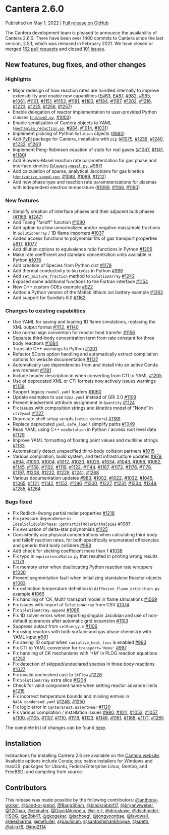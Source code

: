 # Cantera 2.6.0

Published on May 1, 2022 | [Full release on GitHub](https://github.com/Cantera/cantera/releases/tag/v2.6.0)

The Cantera development team is pleased to announce the availability of Cantera 2.6.0. There have been over 1400 commits to Cantera since the last version, 2.5.1, which was released in February 2021. We have closed or merged [162 pull requests](https://github.com/Cantera/cantera/pulls?q=is%3Apr+merged%3A2021-02-13..2022-05-01+is%3Aclosed) and closed [101 issues](https://github.com/Cantera/cantera/issues?page=4&q=is%3Aissue+closed%3A2021-02-13..2022-05-01+is%3Aclosed).

## New features, bug fixes, and other changes

### Highlights
- Major redesign of how reaction rates are handled internally to improve extensibility and enable new capabilities ([E#63](https://github.com/Cantera/enhancements/issues/63), [E#87](https://github.com/Cantera/enhancements/issues/87), [#982](https://github.com/Cantera/cantera/pull/982), [#995](https://github.com/Cantera/cantera/pull/995), [#1061](https://github.com/Cantera/cantera/pull/1061), [#1101](https://github.com/Cantera/cantera/pull/1101), [#1151](https://github.com/Cantera/cantera/pull/1151), [#1153](https://github.com/Cantera/cantera/pull/1153), [#1181](https://github.com/Cantera/cantera/pull/1181), [#1183](https://github.com/Cantera/cantera/pull/1183), [#1184](https://github.com/Cantera/cantera/pull/1184), [#1187](https://github.com/Cantera/cantera/pull/1187), [#1202](https://github.com/Cantera/cantera/pull/1202), [#1216](https://github.com/Cantera/cantera/pull/1216), [#1223](https://github.com/Cantera/cantera/pull/1223), [#1225](https://github.com/Cantera/cantera/pull/1225), [#1256](https://github.com/Cantera/cantera/pull/1256), [#1257](https://github.com/Cantera/cantera/pull/1257))
- Enable delegation of reactor implementation to user-provided Python classes ([`custom2.py`](https://github.com/Cantera/cantera/blob/2.6/interfaces/cython/cantera/examples/reactors/custom2.py), [#1003](https://github.com/Cantera/cantera/pull/1003))
- Enable serialization of Cantera objects to YAML ([`mechanism_reduction.py`](https://github.com/Cantera/cantera/blob/2.6/interfaces/cython/cantera/examples/kinetics/mechanism_reduction.py), [#984](https://github.com/Cantera/cantera/pull/984), [#1014](https://github.com/Cantera/cantera/pull/1014), [#1031](https://github.com/Cantera/cantera/pull/1031))
- Implement pickling of Python `Solution` objects ([#692](https://github.com/Cantera/cantera/pull/692))
- Add [PyPI](https://pypi.org/project/Cantera/) package for Cantera, installable with `pip` ([#1075](https://github.com/Cantera/cantera/pull/1075), [#1239](https://github.com/Cantera/cantera/pull/1239), [#1240](https://github.com/Cantera/cantera/pull/1240), [#1232](https://github.com/Cantera/cantera/pull/1232), [#1261](https://github.com/Cantera/cantera/pull/1261))
- Implement Peng-Robinson equation of state for real gases ([#1047](https://github.com/Cantera/cantera/pull/1047), [#1141](https://github.com/Cantera/cantera/pull/1141), [#1180](https://github.com/Cantera/cantera/pull/1180))
- Add Blowers-Masel reaction rate parameterization for gas phase and interface kinetics ([`blowers-masel.py`](https://github.com/Cantera/cantera/blob/2.6/interfaces/cython/cantera/examples/kinetics/blowers_masel.py), [#987](https://github.com/Cantera/cantera/pull/987))
- Add calculation of sparse, analytical Jacobians for gas kinetics ([`derivative_speed.cpp`](https://github.com/Cantera/cantera/blob/2.6/samples/cxx/jacobian/derivative_speed.cpp), [#1088](https://github.com/Cantera/cantera/pull/1088), [#1089](https://github.com/Cantera/cantera/pull/1089), [#1212](https://github.com/Cantera/cantera/pull/1212))
- Add new phase type and reaction rate parameterizations for plasmas with independent electron temperature ([#1099](https://github.com/Cantera/cantera/pull/1099), [#1166](https://github.com/Cantera/cantera/pull/1166), [#1190](https://github.com/Cantera/cantera/pull/1190))

### New features
- Simplify creation of interface phases and their adjacent bulk phases ([#1169](https://github.com/Cantera/cantera/pull/1169), [#1247](https://github.com/Cantera/cantera/pull/1247))
- Add Tsang "falloff" function [#1090](https://github.com/Cantera/cantera/pull/1090)
- Add option to allow unnormalized and/or negative mass/mole fractions in `SolutionArray` / 1D flame importers  [#1037](https://github.com/Cantera/cantera/pull/1037)
- Added access functions to polynomial fits of gas transport properties [#817](https://github.com/Cantera/cantera/pull/817), [#1077](https://github.com/Cantera/cantera/pull/1077)
- Add dilution options to equivalence ratio functions in Python [#1206](https://github.com/Cantera/cantera/pull/1206)
- Make rate coefficient and standard concentration units available in Python [#1076](https://github.com/Cantera/cantera/pull/1076)
- Add creation of Species from Python dict [#1179](https://github.com/Cantera/cantera/pull/1179)
- Add thermal conductivity to `DustyGas` in Python [#988](https://github.com/Cantera/cantera/pull/988)
- Add `set_mixture_fraction` method to `SolutionArray` [#1242](https://github.com/Cantera/cantera/pull/1242)
- Exposed some additional functions to the Fortran interface [#1154](https://github.com/Cantera/cantera/pull/1154)
- New C++ custom ODEs example [#922](https://github.com/Cantera/cantera/pull/922)
- Added a Python version of the Matlab lithium ion battery example [#1263](https://github.com/Cantera/cantera/pull/1263)
- Add support for Sundials 6.0 [#1162](https://github.com/Cantera/cantera/pull/1162)

### Changes to existing capabilities
- Use YAML for saving and loading 1D flame simulations, replacing the XML output format [#1112](https://github.com/Cantera/cantera/pull/1112), [#1140](https://github.com/Cantera/cantera/pull/1140)
- Use normal sign convention for reactor heat transfer [#1156](https://github.com/Cantera/cantera/pull/1156)
- Separate third-body concentration term from rate constant for three body reactions [#1084](https://github.com/Cantera/cantera/pull/1084)
- Translate C++ warnings to Python [#1201](https://github.com/Cantera/cantera/pull/1201)
- Refactor SCons option handling and automatically extract compilation options for website documentation [#1137](https://github.com/Cantera/cantera/pull/1137)
- Automatically use dependencies from and install into an active Conda environment [#1191](https://github.com/Cantera/cantera/pull/1191)
- Include header description in when converting from CTI to YAML [#1205](https://github.com/Cantera/cantera/pull/1205)
- Use of deprecated XML or CTI formats now actively issues warnings [#1159](https://github.com/Cantera/cantera/pull/1159)
- Support legacy `ruamel.yaml` loaders [#1060](https://github.com/Cantera/cantera/pull/1060)
- Update examples to use `h2o2.yaml` instead of GRI 3.0 [#1109](https://github.com/Cantera/cantera/pull/1109)
- Prevent inadvertent attribute assignment in `Quantity` [#1124](https://github.com/Cantera/cantera/pull/1124)
- Fix issues with composition strings and kinetics model of "None" in `cti2yaml` [#1127](https://github.com/Cantera/cantera/pull/1127)
- Deprecate shell setup scripts (`setup_cantera`) [#1189](https://github.com/Cantera/cantera/pull/1189)
- Replace deprecated `yaml.safe_load` / simplify paths [#1049](https://github.com/Cantera/cantera/pull/1049)
- Read YAML using C++ `newSolution` in Python / access root level data [#1129](https://github.com/Cantera/cantera/pull/1129)
- Improve YAML formatting of floating point values and multiline strings [#1133](https://github.com/Cantera/cantera/pull/1133)
- Automatically detect unspecified third-body collision partners [#1015](https://github.com/Cantera/cantera/pull/1015)
- Various compilation, build system, and test infrastructure updates [#979](https://github.com/Cantera/cantera/pull/979), [#994](https://github.com/Cantera/cantera/pull/994), [#1000](https://github.com/Cantera/cantera/pull/1000), [#1004](https://github.com/Cantera/cantera/pull/1004), [#1012](https://github.com/Cantera/cantera/pull/1012), [#1020](https://github.com/Cantera/cantera/pull/1020), [#1025](https://github.com/Cantera/cantera/pull/1025), [#1034](https://github.com/Cantera/cantera/pull/1034), [#1043](https://github.com/Cantera/cantera/pull/1043), [#1056](https://github.com/Cantera/cantera/pull/1056), [#1062](https://github.com/Cantera/cantera/pull/1062), [#1145](https://github.com/Cantera/cantera/pull/1145), [#1158](https://github.com/Cantera/cantera/pull/1158), [#1102](https://github.com/Cantera/cantera/pull/1102), [#1119](https://github.com/Cantera/cantera/pull/1119), [#1122](https://github.com/Cantera/cantera/pull/1122), [#1144](https://github.com/Cantera/cantera/pull/1144). [#1167](https://github.com/Cantera/cantera/pull/1167), [#1172](https://github.com/Cantera/cantera/pull/1172), [#1176](https://github.com/Cantera/cantera/pull/1176), [#1178](https://github.com/Cantera/cantera/pull/1178), [#1197](https://github.com/Cantera/cantera/pull/1197), [#1208](https://github.com/Cantera/cantera/pull/1208), [#1222](https://github.com/Cantera/cantera/pull/1222), [#1229](https://github.com/Cantera/cantera/pull/1229), [#1241](https://github.com/Cantera/cantera/pull/1241), [#1268](https://github.com/Cantera/cantera/pull/1268)
- Various documentation updates [#983](https://github.com/Cantera/cantera/pull/983), [#1002](https://github.com/Cantera/cantera/pull/1002), [#1022](https://github.com/Cantera/cantera/pull/1022), [#1032](https://github.com/Cantera/cantera/pull/1032), [#1045](https://github.com/Cantera/cantera/pull/1045), [#1065](https://github.com/Cantera/cantera/pull/1065), [#1121](https://github.com/Cantera/cantera/pull/1121), [#1142](https://github.com/Cantera/cantera/pull/1142), [#1152](https://github.com/Cantera/cantera/pull/1152), [#1196](https://github.com/Cantera/cantera/pull/1196), [#1200](https://github.com/Cantera/cantera/pull/1200), [#1227](https://github.com/Cantera/cantera/pull/1227), [#1231](https://github.com/Cantera/cantera/pull/1231), [#1234](https://github.com/Cantera/cantera/pull/1234), [#1249](https://github.com/Cantera/cantera/pull/1249), [#1255](https://github.com/Cantera/cantera/pull/1255), [#1264](https://github.com/Cantera/cantera/pull/1264)

### Bugs fixed
- Fix Redlich-Kwong partial molar properties [#1218](https://github.com/Cantera/cantera/pull/1218)
- Fix pressure dependence in `IdealSolidSolnPhase::getPartialMolarEnthalpies` [#1087](https://github.com/Cantera/cantera/pull/1087)
- Fix evaluation of delta-star polynomials [#1125](https://github.com/Cantera/cantera/pull/1125)
- Consistently use physical concentrations when calculating third body and falloff reaction rates, for both specifically enumerated efficiencies and generic third body colliders [#968](https://github.com/Cantera/cantera/pull/968)
- Add check for sticking coefficient more than 1 [#1038](https://github.com/Cantera/cantera/pull/1038)
- Fix typo in `equivalenceRatio.py` that resulted in printing wrong results [#1173](https://github.com/Cantera/cantera/pull/1173)
- Fix memory error when deallocating Python reaction rate wrappers [#1030](https://github.com/Cantera/cantera/pull/1030)
- Prevent segmentation fault when initializing standalone Reactor objects [#1063](https://github.com/Cantera/cantera/pull/1063)
- Fix extinction temperature definition in `diffusion_flame_extinction.py` example [#1066](https://github.com/Cantera/cantera/pull/1066)
- Fix handling of 'CK_Multi' transport model in flame simulations [#1069](https://github.com/Cantera/cantera/pull/1069)
- Fix issues with import of `SolutionArray` from CSV [#1074](https://github.com/Cantera/cantera/pull/1074)
- Fix `SolutionArray.append` [#1086](https://github.com/Cantera/cantera/pull/1086)
- Fix 1D solver errors when reporting singular Jacobian and use of non-default tolerances after automatic grid expansion [#1103](https://github.com/Cantera/cantera/pull/1103)
- Suppress output from `setEnergy.m` [#1106](https://github.com/Cantera/cantera/pull/1106)
- Fix using reactors with both surface and gas phase chemistry with YAML input [#981](https://github.com/Cantera/cantera/pull/981)
- Fix saving 1D output when `radiative_heat_loss` is enabled [#993](https://github.com/Cantera/cantera/pull/993)
- Fix CTI to YAML conversion for `transport='None'` [#997](https://github.com/Cantera/cantera/pull/997)
- Fix handling of CK mechanisms with '+M' in PLOG reaction equations [#1252](https://github.com/Cantera/cantera/pull/1252)
- Fix detection of skipped/undeclared species in three body reactions [#1027](https://github.com/Cantera/cantera/pull/1027)
- Fix invalid unchecked cast to `StFlow` [#1226](https://github.com/Cantera/cantera/pull/1226)
- Fix `SolutionArray` extra slice [#1204](https://github.com/Cantera/cantera/pull/1204)
- Check for valid component name when setting reactor advance limits [#1215](https://github.com/Cantera/cantera/pull/1215)
- Fix incorrect temperature bounds and missing entries in `NASA_condensed.yaml` [#1248](https://github.com/Cantera/cantera/pull/1248), [#1250](https://github.com/Cantera/cantera/pull/1250)
- Fix logic error in `CanteraTest.assertNear` [#1120](https://github.com/Cantera/cantera/pull/1120)
- Fix various compilation / installation issues [#980](https://github.com/Cantera/cantera/pull/980), [#1011](https://github.com/Cantera/cantera/pull/1011), [#1052](https://github.com/Cantera/cantera/pull/1052), [#1057](https://github.com/Cantera/cantera/pull/1057), [#1100](https://github.com/Cantera/cantera/pull/1100), [#1105](https://github.com/Cantera/cantera/pull/1105), [#1107](https://github.com/Cantera/cantera/pull/1107), [#1110](https://github.com/Cantera/cantera/pull/1110), [#1116](https://github.com/Cantera/cantera/pull/1116), [#1123](https://github.com/Cantera/cantera/pull/1123), [#1148](https://github.com/Cantera/cantera/pull/1148), [#1161](https://github.com/Cantera/cantera/pull/1161), [#1168](https://github.com/Cantera/cantera/pull/1168), [#1171](https://github.com/Cantera/cantera/pull/1171), [#1265](https://github.com/Cantera/cantera/pull/1265)

The complete list of changes can be found [here](https://github.com/Cantera/cantera/wiki/Cantera-2.6.0-Changelog).

## Installation

Instructions for installing Cantera 2.6 are available on the [Cantera website](https://cantera.org/install/index.html). Available options include Conda; pip; native installers for Windows and macOS; packages for Ubuntu, Fedora/Enterprise Linux, Gentoo, and FreeBSD; and compiling from source.

## Contributors
This release was made possible by the following contributors: [@anthony-walker](https://github.com/anthony-walker), [@band-a-prend](https://github.com/band-a-prend), [@BangShiuh](https://github.com/BangShiuh), [@blackrabbit17](https://github.com/blackrabbit17), [@bryanwweber](https://github.com/bryanwweber), [@12Chao](https://github.com/12Chao), [@chinahg](https://github.com/chinahg), [@DavidAkinpelu](https://github.com/DavidAkinpelu), [@d-e-t](https://github.com/d-e-t), [@decaluwe](https://github.com/decaluwe), [@dschmider-HSOG](https://github.com/Cantera/cantera/commits?author=dschmider-HSOG), [@g3bk47](https://github.com/g3bk47), [@gkogekar](https://github.com/gkogekar), [@ischoegl](https://github.com/ischoegl), [@jongyoonbae](https://github.com/jongyoonbae), [@lavdwall](https://github.com/lavdwall), [@leesharma](https://github.com/leesharma), [@mefuller](https://github.com/mefuller), [@paulblum](https://github.com/paulblum), [@santoshshanbhogue](https://github.com/santoshshanbhogue), [@speth](https://github.com/speth), [@stijn76](https://github.com/stijn76), [@tpg2114](https://github.com/tpg2114)
